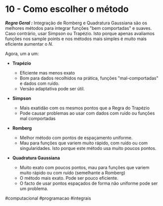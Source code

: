 # 10 - Como escolher o método
***Regra Geral :*** Integração de Romberg e Quadratura Gaussiana são os melhores métodos para integrar funções "bem comportadas" e suaves. Caso contrário, usar Simpson ou Trapézio. Isto porque apenas avaliamos funções nos sample points e nos métodos mais simples é muito mais eficiente aumentar o $N$.

Agora, um a um: 
- **Trapézio**
    - Eficiente mas menos exato
    - Bom para dados recolhidos na prática, funções "mal-comportadas" e dados com ruído.
    - Versão adaptativa pode ser útil.

- **Simpson**
    - Mais exatidão com os mesmos pontos que a Regra do Trapézio
    - Pode causar problemas ao usar com dados com ruído ou funções mal comportadas

- **Romberg**	
    - Melhor método com pontos de espaçamento uniforme.
    - Mau para funções que variem muito rápido, com ruído ou com singularidades. Isto porque este método usa muito poucos pontos.

- **Quadratura Gaussiana**
    - Muito exato com poucos pontos, mau para funções que variem muito rápido ou com ruído (semelhante a Romberg)
    - O método mais exato. Pode ser pouco eficiente.
    - O facto de usar pontos espaçados de forma não uniforme pode ser um problema.

#computacional #programacao #integrais 
